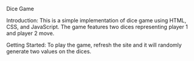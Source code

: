 Dice Game

Introduction:
This is a simple implementation of dice game using HTML, CSS, and JavaScript. The game features two dices representing player 1 and player 2 move.

Getting Started:
To play the game, refresh the site and it will randomly generate two values on the dices.

